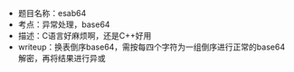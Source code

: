 - 题目名称：esab64
- 考点：异常处理，base64
- 描述：C语言好麻烦啊，还是C++好用
- writeup：换表倒序base64，需按每四个字符为一组倒序进行正常的base64解密，再将结果进行异或
